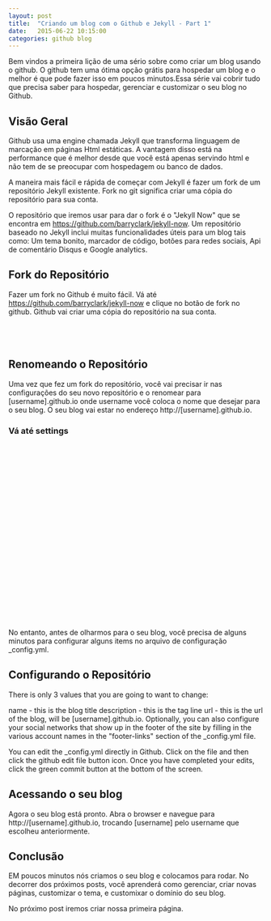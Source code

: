 ```yaml
---
layout: post
title:  "Criando um blog com o Github e Jekyll - Part 1"
date:   2015-06-22 10:15:00
categories: github blog
---
```


Bem vindos a primeira lição de uma sério sobre como criar um blog usando o github. O github tem uma ótima opção grátis para hospedar um blog e o melhor é que pode fazer isso em poucos minutos.Essa série vai cobrir tudo que precisa saber para hospedar, gerenciar e customizar o seu blog no Github.

## Visão Geral

Github usa uma engine chamada Jekyll que transforma linguagem de marcação em páginas Html estáticas. A vantagem disso está na performance que é melhor desde que você está apenas servindo html e não tem de se preocupar com hospedagem ou banco de dados. 

A maneira mais fácil e rápida de começar com Jekyll é fazer um fork de um repositório Jekyll existente. Fork no git significa criar uma cópia do repositório para sua conta.

O repositório que iremos usar para dar o fork é o "Jekyll Now" que se encontra em https://github.com/barryclark/jekyll-now.
Um repositório baseado no Jekyll inclui muitas funcionalidades úteis para um blog tais como: Um tema bonito, marcador de código, botões para redes sociais, Api de comentário Disqus e Google analytics.

## Fork do Repositório
Fazer um fork no Github é muito fácil. Vá até https://github.com/barryclark/jekyll-now e clique no botão de fork no github. Github vai criar uma cópia do repositório na sua conta. 

 <figure>
   <a class="img" href="{{ site.baseurl }}" style="background-image: url(/assets/images/fork_image.png); display:block;width:100px; height: 40px;">
</a>
</figure>

## Renomeando o Repositório
Uma vez que fez um fork do repositório, você vai precisar ir nas configurações do seu novo repositório e o renomear para [username].github.io onde username você coloca o nome que desejar para o seu blog. O seu blog vai estar no endereço http://[username].github.io.

### Vá até settings
 <figure>
   <a class="img" href="{{ site.baseurl }}" style="background-image: url(/assets/images/github_settings.png); background-size: 100%; display:block;width:100%; height: 350px;">
</a>
</figure>

No entanto, antes de olharmos para o seu blog, você precisa de alguns minutos para configurar alguns items no arquivo de configuração _config.yml.

## Configurando o Repositório

There is only 3 values that you are going to want to change:

name - this is the blog title
description - this is the tag line
url - this is the url of the blog, will be [username].github.io.
Optionally, you can also configure your social networks that show up in the footer of the site by filling in the various account names in the "footer-links" section of the _config.yml file.

You can edit the _config.yml directly in Github. Click on the file and then click the github edit file button icon. Once you have completed your edits, click the green commit button at the bottom of the screen.

## Acessando o seu blog
Agora o seu blog está pronto. Abra o browser e navegue para http://[username].github.io, trocando [username] pelo username que escolheu anteriormente. 
 
## Conclusão

EM poucos minutos nós criamos o seu blog e colocamos para rodar. No decorrer dos próximos posts, você aprenderá como gerenciar, criar novas páginas, customizar o tema, e customixar o domínio do seu blog. 

No próximo post iremos criar nossa primeira página. 
